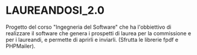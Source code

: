 # LAUREANDOSI_2.0
Progetto del corso "Ingegneria del Software" che ha l'obbiettivo di realizzare il software che genera i prospetti di laurea per la commissione e per i laureandi, e permette di aprirli e inviarli. (Sfrutta le librerie fpdf e PHPMailer).

